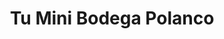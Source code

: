 ---
title: "Tu Mini Bodega Polanco"
url: /ciudad-de-mexico/tu-mini-bodega-polanco/
shop: alquiler
---